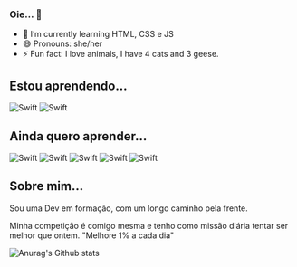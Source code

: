 ### Oie... 👋


- 🌱 I’m currently learning HTML, CSS e JS
- 😄 Pronouns: she/her
- ⚡ Fun fact: I love animals, I have 4 cats and 3 geese.

## Estou aprendendo...

![Swift](https://img.shields.io/badge/HTML5-E34F26?style=for-the-badge&logo=html5&logoColor=white)
![Swift](https://img.shields.io/badge/CSS3-1572B6?style=for-the-badge&logo=css3&logoColor=white)

## Ainda quero aprender...

![Swift](https://img.shields.io/badge/JavaScript-323330?style=for-the-badge&logo=javascript&logoColor=F7DF1E)
![Swift](https://img.shields.io/badge/React_Native-20232A?style=for-the-badge&logo=react&logoColor=61DAFB)
![Swift](https://img.shields.io/badge/Bootstrap-563D7C?style=for-the-badge&logo=bootstrap&logoColor=white)
![Swift](https://img.shields.io/badge/Sass-CC6699?style=for-the-badge&logo=sass&logoColor=white)
![Swift](https://img.shields.io/badge/next.js-000000?style=for-the-badge&logo=nextdotjs&logoColor=white)

## Sobre mim...

Sou uma Dev em formação, com um longo caminho pela frente.

Minha competição é comigo mesma e tenho como missão diária tentar ser melhor que ontem.
"Melhore 1% a cada dia"

![Anurag's Github stats](https://github-readme-stats.vercel.app/api?username=MarquesRhaissa&theme=radical)

